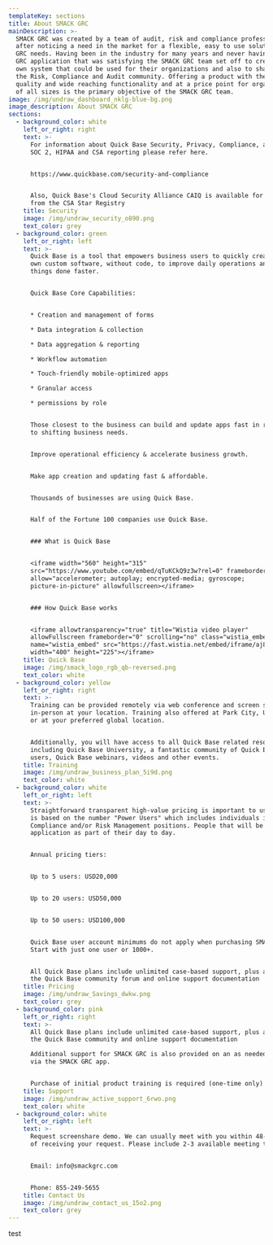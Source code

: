 ```yaml
---
templateKey: sections
title: About SMACK GRC
mainDescription: >-
  SMACK GRC was created by a team of audit, risk and compliance professionals
  after noticing a need in the market for a flexible, easy to use solution to
  GRC needs. Having been in the industry for many years and never having found a
  GRC application that was satisfying the SMACK GRC team set off to create their
  own system that could be used for their organizations and also to share with
  the Risk, Compliance and Audit community. Offering a product with the highest
  quality and wide reaching functionality and at a price point for organizations
  of all sizes is the primary objective of the SMACK GRC team.
image: /img/undraw_dashboard_nklg-blue-bg.png
image_description: About SMACK GRC
sections:
  - background_color: white
    left_or_right: right
    text: >-
      For information about Quick Base Security, Privacy, Compliance, and SOC 1,
      SOC 2, HIPAA and CSA reporting please refer here.


      https://www.quickbase.com/security-and-compliance


      Also, Quick Base's Cloud Security Alliance CAIQ is available for download
      from the CSA Star Registry
    title: Security
    image: /img/undraw_security_o890.png
    text_color: grey
  - background_color: green
    left_or_right: left
    text: >-
      Quick Base is a tool that empowers business users to quickly create their
      own custom software, without code, to improve daily operations and get
      things done faster. 


      Quick Base Core Capabilities:


      * Creation and management of forms

      * Data integration & collection

      * Data aggregation & reporting

      * Workflow automation

      * Touch-friendly mobile-optimized apps

      * Granular access

      * permissions by role


      Those closest to the business can build and update apps fast in response
      to shifting business needs.


      Improve operational efficiency & accelerate business growth.


      Make app creation and updating fast & affordable.


      Thousands of businesses are using Quick Base.


      Half of the Fortune 100 companies use Quick Base. 


      ### What is Quick Base


      <iframe width="560" height="315"
      src="https://www.youtube.com/embed/qTuKCkQ9z3w?rel=0" frameborder="0"
      allow="accelerometer; autoplay; encrypted-media; gyroscope;
      picture-in-picture" allowfullscreen></iframe>


      ### How Quick Base works


      <iframe allowtransparency="true" title="Wistia video player"
      allowFullscreen frameborder="0" scrolling="no" class="wistia_embed"
      name="wistia_embed" src="https://fast.wistia.net/embed/iframe/aj8e4qjeim"
      width="400" height="225"></iframe>
    title: Quick Base
    image: /img/smack_logo_rgb_qb-reversed.png
    text_color: white
  - background_color: yellow
    left_or_right: right
    text: >-
      Training can be provided remotely via web conference and screen share or
      in-person at your location. Training also offered at Park City, Utah, USA
      or at your preferred global location. 


      Additionally, you will have access to all Quick Base related resources
      including Quick Base University, a fantastic community of Quick Base power
      users, Quick Base webinars, videos and other events.
    title: Training
    image: /img/undraw_business_plan_5i9d.png
    text_color: white
  - background_color: white
    left_or_right: left
    text: >-
      Straightforward transparent high-value pricing is important to us. Pricing
      is based on the number "Power Users" which includes individuals in Audit,
      Compliance and/or Risk Management positions. People that will be in the
      application as part of their day to day.


      Annual pricing tiers: 


      Up to 5 users: USD20,000 


      Up to 20 users: USD50,000


      Up to 50 users: USD100,000


      Quick Base user account minimums do not apply when purchasing SMACK GRC.
      Start with just one user or 1000+.


      All Quick Base plans include unlimited case-based support, plus access to
      the Quick Base community forum and online support documentation
    title: Pricing
    image: /img/undraw_Savings_dwkw.png
    text_color: grey
  - background_color: pink
    left_or_right: right
    text: >-
      All Quick Base plans include unlimited case-based support, plus access to
      the Quick Base community and online support documentation

      Additional support for SMACK GRC is also provided on an as needed basis
      via the SMACK GRC app. 


      Purchase of initial product training is required (one-time only).
    title: Support
    image: /img/undraw_active_support_6rwo.png
    text_color: white
  - background_color: white
    left_or_right: left
    text: >-
      Request screenshare demo. We can usually meet with you within 48-72 hours
      of receiving your request. Please include 2-3 available meeting times.


      Email: info@smackgrc.com


      Phone: 855-249-5655
    title: Contact Us
    image: /img/undraw_contact_us_15o2.png
    text_color: grey
---
```

test
